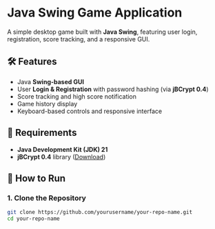# Java Swing Game Application

A simple desktop game built with **Java Swing**, featuring user login, registration, score tracking, and a responsive GUI.

## 🛠️ Features

- Java **Swing-based GUI**
- User **Login & Registration** with password hashing (via **jBCrypt 0.4**)
- Score tracking and high score notification
- Game history display
- Keyboard-based controls and responsive interface

## 🔧 Requirements

- **Java Development Kit (JDK) 21**
- **jBCrypt 0.4** library ([Download](https://mvnrepository.com/artifact/org.mindrot/jbcrypt/0.4))

## 🚀 How to Run

### 1. Clone the Repository

```bash
git clone https://github.com/yourusername/your-repo-name.git
cd your-repo-name
